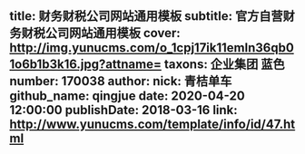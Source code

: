 title: 财务财税公司网站通用模板
subtitle: 官方自营财务财税公司网站通用模板
cover: http://img.yunucms.com/o_1cpj17ik11emln36qb01o6b1b3k16.jpg?attname=
taxons: 企业集团 蓝色
number: 170038
author:
  nick: 青桔单车
  github_name: qingjue
date: 2020-04-20 12:00:00
publishDate: 2018-03-16
link: http://www.yunucms.com/template/info/id/47.html
---